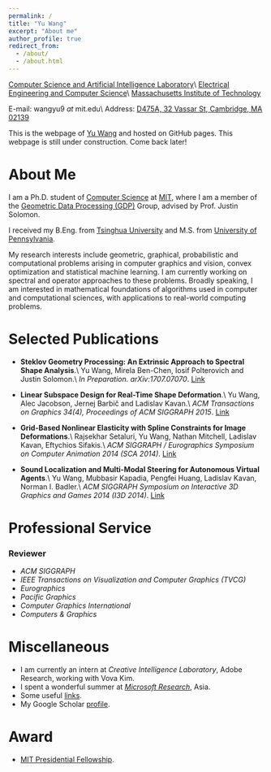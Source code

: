 ```yaml
---
permalink: /
title: "Yu Wang"
excerpt: "About me"
author_profile: true
redirect_from: 
  - /about/
  - /about.html
---
```


[Computer Science and Artificial Intelligence Laboratory](http://www.csail.mit.edu/)\\
[Electrical Engineering and Computer Science](http://www.eecs.mit.edu/)\\
[Massachusetts Institute of Technology](http://www.mit.edu/)

E-mail: wangyu9 _at_ mit.edu\\
Address: [D475A, 32 Vassar St, Cambridge, MA 02139](https://www.google.com/maps/place/32+Vassar+St,+Cambridge,+MA+02139)

This is the webpage of [Yu Wang](http://www.mit.edu/~wangyu9/) and hosted on GitHub pages.
This webpage is still under construction. Come back later!

About Me
======

I am a Ph.D. student of [Computer Science](http://www.csail.mit.edu/) at [MIT](http://www.mit.edu/), where I am a member of the [Geometric Data Processing (GDP)](http://groups.csail.mit.edu/gdpgroup/) Group, advised by Prof. Justin Solomon. 

I received my B.Eng. from [Tsinghua University](http://www.tsinghua.edu.cn/publish/then/index.html) and M.S. from [University of Pennsylvania](http://www.upenn.edu/). 

My research interests include geometric, graphical, probabilistic and computational problems arising in computer graphics and vision, convex optimization and statistical machine learning. I am currently working on spectral and operator approaches to these problems. Broadly speaking, I am interested in mathematical foundations of algorithms used in computer and computational sciences, with applications to real-world computing problems. 

Selected Publications
======

*	**Steklov Geometry Processing: An Extrinsic Approach to Spectral Shape Analysis**.\\
	Yu Wang, Mirela Ben-Chen, Iosif Polterovich and Justin Solomon.\\
	_In Preparation. arXiv:1707.07070_. [Link](https://arxiv.org/abs/1707.07070)

*	**Linear Subspace Design for Real-Time Shape Deformation**.\\
	Yu Wang, Alec Jacobson, Jernej Barbič and Ladislav Kavan.\\
	_ACM Transactions on Graphics 34(4), Proceedings of ACM SIGGRAPH 2015_.
	[Link](http://www.mit.edu/~wangyu9/publications/linear-subspace/)
	
*	**Grid-Based Nonlinear Elasticity with Spline Constraints for Image Deformations**.\\
	Rajsekhar Setaluri, Yu Wang, Nathan Mitchell, Ladislav Kavan, Eftychios Sifakis.\\
	_ACM SIGGRAPH / Eurographics Symposium on Computer Animation 2014 (SCA 2014)_. 
	[Link](http://www.mit.edu/~wangyu9/publications/spline-warper/spline.pdf)

*	**Sound Localization and Multi-Modal Steering for Autonomous Virtual Agents**.\\
	Yu Wang, Mubbasir Kapadia, Pengfei Huang, Ladislav Kavan, Norman I. Badler.\\
	_ACM SIGGRAPH Symposium on Interactive 3D Graphics and Games 2014 (I3D 2014)_. 
	[Link](http://www.mit.edu/~wangyu9/publications/sound-localization/)

Professional Service
======

### Reviewer

* _ACM SIGGRAPH_
* _IEEE Transactions on Visualization and Computer Graphics (TVCG)_
* _Eurographics_
* _Pacific Graphics_
* _Computer Graphics International_
* _Computers & Graphics_

Miscellaneous
======
* I am currently an intern at _Creative Intelligence Laboratory_, Adobe Research, working with Vova Kim.
* I spent a wonderful summer at [_Microsoft Research_](http://research.microsoft.com/), Asia.
* Some useful [links](https://docs.google.com/document/d/1O4iAJOMX1qJM0kiWT2dycLASxyI3qr0Fl85vCP-oieA/edit?usp=sharing).
* My Google Scholar [profile](https://scholar.google.com/citations?user=QW8pobIAAAAJ&hl=en).

Award
======
* [MIT Presidential Fellowship](http://web.mit.edu/provost/presfellow/).
